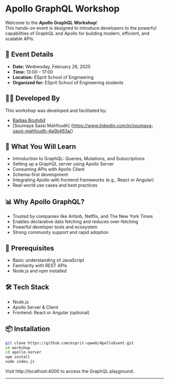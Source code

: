 # Apollo GraphQL Workshop

Welcome to the **Apollo GraphQL Workshop**!  
This hands-on event is designed to introduce developers to the powerful capabilities of GraphQL and Apollo for building modern, efficient, and scalable APIs.

## 📅 Event Details

- **Date:** Wednesday, February 26, 2025  
- **Time:** 13:00 - 17:00  
- **Location:** ESprit School of Engineering  
- **Organized for:** ESprit School of Engineering students
  
## 🧑‍🏫 Developed By

This workshop was developed and facilitated by:

- [Badiaa Bouhdid](https://www.linkedin.com/in/badiaa-bouhdid/)  
- [Soumaya Sassi Mahfoudh] (https://www.linkedin.com/in/soumaya-sassi-mahfoudh-4a0b463a/)

## 🚀 What You Will Learn

- Introduction to GraphQL: Queries, Mutations, and Subscriptions
- Setting up a GraphQL server using Apollo Server
- Consuming APIs with Apollo Client
- Schema-first development
- Integrating Apollo with frontend frameworks (e.g., React or Angular)
- Real-world use cases and best practices

## 📊 Why Apollo GraphQL?

- Trusted by companies like Airbnb, Netflix, and The New York Times
- Enables declarative data fetching and reduces over-fetching
- Powerful developer tools and ecosystem
- Strong community support and rapid adoption

## 🧰 Prerequisites

- Basic understanding of JavaScript
- Familiarity with REST APIs
- Node.js and npm installed

## 🛠 Tech Stack

- Node.js
- Apollo Server & Client
- Frontend: React or Angular (optional)

## 📦 Installation

```bash
git clone https://github.com/esprit-upweb/ApolloEvent.git
cd workshop
cd apollo-server
npm install
node index.js
```
Visit http://localhost:4000 to access the GraphQL playground.
__________________________

